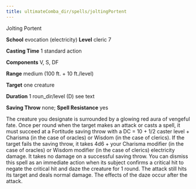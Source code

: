 ```yaml
---
title: ultimateComba_dir/spells/joltingPortent
---
```

Jolting Portent

**School** evocation (electricity) **Level** cleric 7

**Casting Time** 1 standard action

**Components** V, S, DF

**Range** medium (100 ft. + 10 ft./level)

**Target** one creature

**Duration** 1 roun_dir/level (D) see text

**Saving Throw** none; **Spell Resistance** yes

The creature you designate is surrounded by a glowing red aura of vengeful fate. Once per round when the target makes an attack or casts a spell, it must succeed at a Fortitude saving throw with a DC = 10 + 1/2 caster level + Charisma (in the case of oracles) or Wisdom (in the case of clerics). If the target fails the saving throw, it takes 4d6 + your Charisma modifier (in the case of oracles) or Wisdom modifier (in the case of clerics) electricity damage. It takes no damage on a successful saving throw. You can dismiss this spell as an immediate action when its subject confirms a critical hit to negate the critical hit and daze the creature for 1 round. The attack still hits its target and deals normal damage. The effects of the daze occur after the attack.

